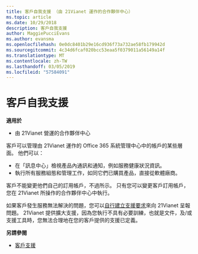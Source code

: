 ```yaml
---
title: 客戶自我支援 （由 21Vianet 運作的合作夥伴中心）
ms.topic: article
ms.date: 10/29/2018
description: 客戶自我支援
author: MaggiePucciEvans
ms.author: evansma
ms.openlocfilehash: 0e0dc8401b29e16cd936f73a732ae58fb179942d
ms.sourcegitcommit: 4c34d6fcaf020bcc53eaa5f0379011a56149a14f
ms.translationtype: MT
ms.contentlocale: zh-TW
ms.lasthandoff: 03/05/2019
ms.locfileid: "57584091"
---
```

# <a name="customer-self-support"></a>客戶自我支援

**適用於**

-   由 21Vianet 營運的合作夥伴中心

客戶可以管理由 21Vianet 運作的 Office 365 系統管理中心中的帳戶的某些層面。 他們可以：

-   在「訊息中心」檢視產品內通訊和通知，例如服務健康狀況資訊。
-   執行所有服務組態和管理工作，如同它們已購買產品，直接從軟體廠商。 

客戶不能變更他們自己的訂用帳戶，不過所示。 只有您可以變更客戶訂用帳戶，您在 21Vianet 所操作的合作夥伴中心中執行。

如果客戶發生服務無法解決的問題，您可以[自行建立支援要求](report-problems-on-behalf-of-a-customer.md)來向 21Vianet 呈報問題。 21Vianet 提供擴大支援，因為您執行不具有必要訓練，也就是文件，及/或支援工具時，您無法合理地在您的客戶提供的支援已定義。

**另請參閱**

-   [客戶支援](customer-support.md)





 

 




